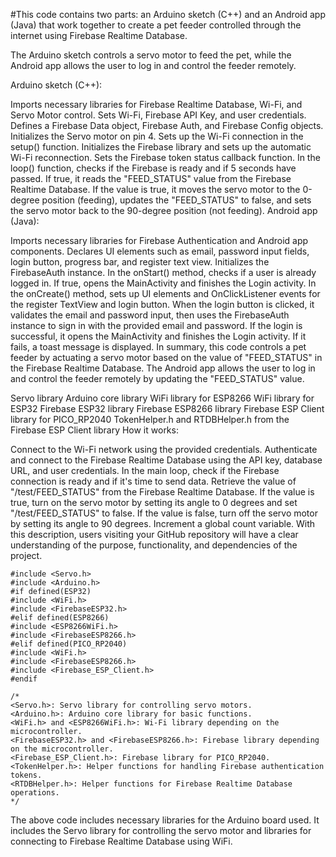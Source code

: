 #This code contains two parts: an Arduino sketch (C++) and an Android app (Java) that work together to create a pet feeder controlled through the internet using Firebase Realtime Database.

The Arduino sketch controls a servo motor to feed the pet, while the Android app allows the user to log in and control the feeder remotely.

Arduino sketch (C++):

Imports necessary libraries for Firebase Realtime Database, Wi-Fi, and Servo Motor control.
Sets Wi-Fi, Firebase API Key, and user credentials.
Defines a Firebase Data object, Firebase Auth, and Firebase Config objects.
Initializes the Servo motor on pin 4.
Sets up the Wi-Fi connection in the setup() function.
Initializes the Firebase library and sets up the automatic Wi-Fi reconnection.
Sets the Firebase token status callback function.
In the loop() function, checks if the Firebase is ready and if 5 seconds have passed. If true, it reads the "FEED_STATUS" value from the Firebase Realtime Database. If the value is true, it moves the servo motor to the 0-degree position (feeding), updates the "FEED_STATUS" to false, and sets the servo motor back to the 90-degree position (not feeding).
Android app (Java):

Imports necessary libraries for Firebase Authentication and Android app components.
Declares UI elements such as email, password input fields, login button, progress bar, and register text view.
Initializes the FirebaseAuth instance.
In the onStart() method, checks if a user is already logged in. If true, opens the MainActivity and finishes the Login activity.
In the onCreate() method, sets up UI elements and OnClickListener events for the register TextView and login button.
When the login button is clicked, it validates the email and password input, then uses the FirebaseAuth instance to sign in with the provided email and password.
If the login is successful, it opens the MainActivity and finishes the Login activity. If it fails, a toast message is displayed.
In summary, this code controls a pet feeder by actuating a servo motor based on the value of "FEED_STATUS" in the Firebase Realtime Database. The Android app allows the user to log in and control the feeder remotely by updating the "FEED_STATUS" value.

Servo library
Arduino core library
WiFi library for ESP8266
WiFi library for ESP32
Firebase ESP32 library
Firebase ESP8266 library
Firebase ESP Client library for PICO_RP2040
TokenHelper.h and RTDBHelper.h from the Firebase ESP Client library
How it works:

Connect to the Wi-Fi network using the provided credentials.
Authenticate and connect to the Firebase Realtime Database using the API key, database URL, and user credentials.
In the main loop, check if the Firebase connection is ready and if it's time to send data.
Retrieve the value of "/test/FEED_STATUS" from the Firebase Realtime Database.
If the value is true, turn on the servo motor by setting its angle to 0 degrees and set "/test/FEED_STATUS" to false.
If the value is false, turn off the servo motor by setting its angle to 90 degrees.
Increment a global count variable.
With this description, users visiting your GitHub repository will have a clear understanding of the purpose, functionality, and dependencies of the project.

```
#include <Servo.h>
#include <Arduino.h>
#if defined(ESP32)
#include <WiFi.h>
#include <FirebaseESP32.h>
#elif defined(ESP8266)
#include <ESP8266WiFi.h>
#include <FirebaseESP8266.h>
#elif defined(PICO_RP2040)
#include <WiFi.h>
#include <FirebaseESP8266.h>
#include <Firebase_ESP_Client.h>
#endif

/*
<Servo.h>: Servo library for controlling servo motors.
<Arduino.h>: Arduino core library for basic functions.
<WiFi.h> and <ESP8266WiFi.h>: Wi-Fi library depending on the microcontroller.
<FirebaseESP32.h> and <FirebaseESP8266.h>: Firebase library depending on the microcontroller.
<Firebase_ESP_Client.h>: Firebase library for PICO_RP2040.
<TokenHelper.h>: Helper functions for handling Firebase authentication tokens.
<RTDBHelper.h>: Helper functions for Firebase Realtime Database operations.
*/
```

The above code includes necessary libraries for the Arduino board used. It includes the Servo library for controlling the servo motor and libraries for connecting to Firebase Realtime Database using WiFi.


